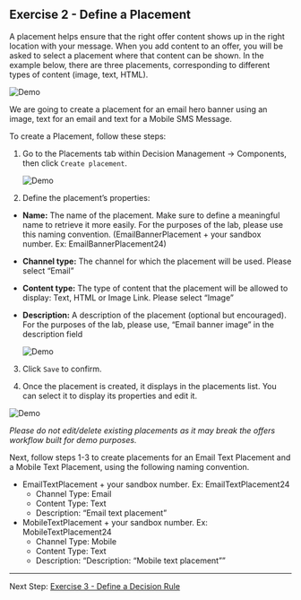 ## Exercise 2 - Define a Placement

A placement helps ensure that the right offer content shows up in the right location with your message. When you add content to an offer, you will be asked to select a placement where that content can be shown.
In the example below, there are three placements, corresponding to different types of content (image, text, HTML).

   ![Demo](images/offers_placement_schema.png)

We are going to create a placement for an email hero banner using an image, text for an email and text for a Mobile SMS Message.


To create a Placement, follow these steps:


1.	Go to the Placements tab within Decision Management -> Components, then click `Create placement`.

    ![Demo](images/create_placement.png)

2.	Define the placement’s properties:

* **Name:** The name of the placement. Make sure to define a meaningful name to retrieve it more easily. For the purposes of the lab, please use this naming convention. (EmailBannerPlacement  + your sandbox number. Ex: EmailBannerPlacement24)
* **Channel type:** The channel for which the placement will be used. Please select “Email”
* **Content type:** The type of content that the placement will be allowed to display: Text, HTML or Image Link. Please select “Image”
* **Description:** A description of the placement (optional but encouraged). For the purposes of the lab, please use, “Email banner image” in the description field


    ![Demo](images/create_placement1.png)
    
3.	Click `Save` to confirm.

4.	Once the placement is created, it displays in the placements list. You can select it to display its properties and edit it. 

![Demo](images/edit_placement.png)

*Please do not edit/delete existing placements as it may break the offers workflow built for demo purposes.*


Next, follow steps 1-3 to create placements for an Email Text Placement and a Mobile Text Placement, using the following naming convention.
* EmailTextPlacement  + your sandbox number. Ex: EmailTextPlacement24
   - Channel Type: Email
   - Content Type: Text
   - Description: “Email text placement”
* MobileTextPlacement  + your sandbox number. Ex: MobileTextPlacement24
   - Channel Type: Mobile
   - Content Type: Text
   - Description: “Description: “Mobile text placement””  
   

 ---

Next Step: [Exercise 3 - Define a Decision Rule](Exercise3-DecisionRules.md)
